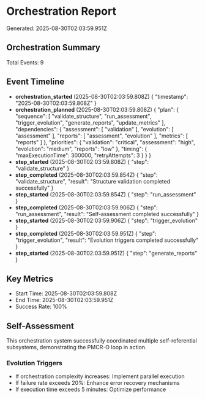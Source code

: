 # Orchestration Report

Generated: 2025-08-30T02:03:59.951Z

## Orchestration Summary

Total Events: 9

## Event Timeline

- **orchestration_started** (2025-08-30T02:03:59.808Z)
  {
  "timestamp": "2025-08-30T02:03:59.808Z"
}
- **orchestration_planned** (2025-08-30T02:03:59.808Z)
  {
  "plan": {
    "sequence": [
      "validate_structure",
      "run_assessment",
      "trigger_evolution",
      "generate_reports",
      "update_metrics"
    ],
    "dependencies": {
      "assessment": [
        "validation"
      ],
      "evolution": [
        "assessment"
      ],
      "reports": [
        "assessment",
        "evolution"
      ],
      "metrics": [
        "reports"
      ]
    },
    "priorities": {
      "validation": "critical",
      "assessment": "high",
      "evolution": "medium",
      "reports": "low"
    },
    "timing": {
      "maxExecutionTime": 300000,
      "retryAttempts": 3
    }
  }
}
- **step_started** (2025-08-30T02:03:59.808Z)
  {
  "step": "validate_structure"
}
- **step_completed** (2025-08-30T02:03:59.854Z)
  {
  "step": "validate_structure",
  "result": "Structure validation completed successfully"
}
- **step_started** (2025-08-30T02:03:59.854Z)
  {
  "step": "run_assessment"
}
- **step_completed** (2025-08-30T02:03:59.906Z)
  {
  "step": "run_assessment",
  "result": "Self-assessment completed successfully"
}
- **step_started** (2025-08-30T02:03:59.906Z)
  {
  "step": "trigger_evolution"
}
- **step_completed** (2025-08-30T02:03:59.951Z)
  {
  "step": "trigger_evolution",
  "result": "Evolution triggers completed successfully"
}
- **step_started** (2025-08-30T02:03:59.951Z)
  {
  "step": "generate_reports"
}

## Key Metrics

- Start Time: 2025-08-30T02:03:59.808Z
- End Time: 2025-08-30T02:03:59.951Z
- Success Rate: 100%

## Self-Assessment

This orchestration system successfully coordinated multiple self-referential subsystems, demonstrating the PMCR-O loop in action.

### Evolution Triggers
- If orchestration complexity increases: Implement parallel execution
- If failure rate exceeds 20%: Enhance error recovery mechanisms
- If execution time exceeds 5 minutes: Optimize performance
